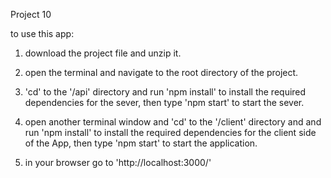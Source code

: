 Project 10 

to use this app:

1) download the project file and unzip it.

2) open the terminal and navigate to the root directory of the project.

3) 'cd' to the '/api' directory and run 'npm install' to install the required dependencies for the sever,
   then type 'npm start' to start the sever.

4) open another terminal window and 'cd' to the '/client' directory and and run 'npm install' to install the required dependencies for the client side of the App, then type 'npm start' to start the application.

5) in your browser go to 'http://localhost:3000/'
